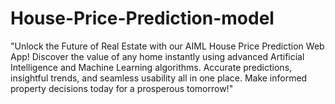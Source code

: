 # House-Price-Prediction-model
  "Unlock the Future of Real Estate with our AIML House Price Prediction Web App! Discover the value of any home instantly using advanced Artificial Intelligence and Machine Learning algorithms. Accurate predictions, insightful trends, and seamless usability all in one place. Make informed property decisions today for a prosperous tomorrow!"
